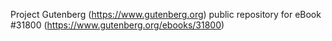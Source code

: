 Project Gutenberg (https://www.gutenberg.org) public repository for eBook #31800 (https://www.gutenberg.org/ebooks/31800)
